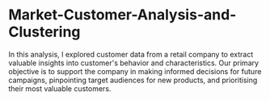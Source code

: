 # Market-Customer-Analysis-and-Clustering
In this analysis, I explored customer data from a retail company to extract valuable insights into customer's behavior and characteristics. Our primary objective is to support the company in making informed decisions for future campaigns, pinpointing target audiences for new products, and prioritising their most valuable customers.
